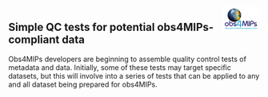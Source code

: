 <img src="../../../assets/imgs/obs4MIPsRLogo.png" width="15%" height="15%" align="right" />

## Simple QC tests for potential obs4MIPs-compliant data

Obs4MIPs developers are beginning to assemble quality control tests of metadata and data. Initially, some of these tests may target specific datasets, but this will involve into a series of tests that can be applied to any and all dataset being prepared for obs4MIPs.   

